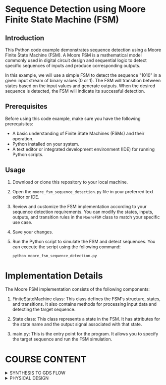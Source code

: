

# Sequence Detection using Moore Finite State Machine (FSM)

## Introduction

This Python code example demonstrates sequence detection using a Moore Finite State Machine (FSM). A Moore FSM is a mathematical model commonly used in digital circuit design and sequential logic to detect specific sequences of inputs and produce corresponding outputs.

In this example, we will use a simple FSM to detect the sequence "1010" in a given input stream of binary values (0 or 1). The FSM will transition between states based on the input values and generate outputs. When the desired sequence is detected, the FSM will indicate its successful detection.

## Prerequisites

Before using this code example, make sure you have the following prerequisites:

- A basic understanding of Finite State Machines (FSMs) and their operation.
- Python installed on your system.
- A text editor or integrated development environment (IDE) for running Python scripts.

## Usage


1. Download or clone this repository to your local machine.

2. Open the `moore_fsm_sequence_detection.py` file in your preferred text editor or IDE.

3. Review and customize the FSM implementation according to your sequence detection requirements. You can modify the states, inputs, outputs, and transition rules in the `MooreFSM` class to match your specific use case.

4. Save your changes.

5. Run the Python script to simulate the FSM and detect sequences. You can execute the script using the following command:

   ```bash
   python moore_fsm_sequence_detection.py
   ```


# Implementation Details

The Moore FSM implementation consists of the following components:

1. FiniteStateMachine class: This class defines the FSM's structure, states, and transitions. It also contains methods for processing input data and detecting the target sequence.

2. State class: This class represents a state in the FSM. It has attributes for the state name and the output signal associated with that state.

3. main.py: This is the entry point for the program. It allows you to specify the target sequence and run the FSM simulation.

# COURSE CONTENT

</details>
<details>
<summary> SYNTHESIS TO GDS FLOW </summary>
<br>



# SYNTHESIS TO GDS FLOW:
      step1:
      iverilog Sequence_Detector_MOORE.v tb_Sequence_Detector_Moore_FSM.v -o output_fsm.out
      step2:
      ./output_fsm.out
      

![Screenshot from 2023-10-15 15-55-30](https://github.com/rohithgopakumar/pes_seq_moore_fsm/assets/131611312/84c1b337-621c-41ca-9cec-633f24ecde0d)


# SYNTHESIS USING YOSYS

![Screenshot from 2023-10-15 15-59-05](https://github.com/rohithgopakumar/pes_seq_moore_fsm/assets/131611312/8038c897-29a6-4eba-9a90-aa3be1f3e385)



![Screenshot from 2023-10-15 16-01-45](https://github.com/rohithgopakumar/pes_seq_moore_fsm/assets/131611312/a0c746d5-1d51-4567-b35a-e5fce4dc2d96)


# NETLIST

![Screenshot from 2023-10-15 15-10-16](https://github.com/rohithgopakumar/pes_seq_moore_fsm/assets/131611312/2be2da4c-5f4f-4455-93cb-40cf751256e7)




![Screenshot from 2023-10-15 15-10-36](https://github.com/rohithgopakumar/pes_seq_moore_fsm/assets/131611312/b8c668fd-8841-4948-a83e-0007719ecba9)


</details>
<details>
<summary> PHYSICAL DESIGN </summary>
<br>
# PHYSICAL DESIGN 


# Getting Started With OpenLane:

## Table of Contents

1) [Introduction](#introduction)
2) [Prerequisites](#prerequisites)
3) [Installation](#installation)
4) [Usage](#usage)

## 1)Introduction

Provide a brief introduction to your project here. Explain what it does and why it's useful.



### 2)Prerequisites

Before you begin, ensure you have met the following requirements:

- **Linux Operating System**: Your project works on Linux. You can specify the required distribution if necessary.

- **Docker**: Docker is used for managing dependencies and isolating the environment.

Replace with additional prerequisites, if any.

### 3)Installation

Use this section to describe how to install your project. You can provide step-by-step instructions or scripts here. For example:

1. Clone this repository to your local machine:

   ```bash
   git clone https://github.com/yourusername/your-project.git
   cd your-project
   ```

2. Set up the environment by pulling the Docker container:
   ```bash
   make build
   ```

3. Build the OpenLane tools:

   ```bash
   make openlane
   ```

4. Source the environment:

   ```bash
   source sourceme.sh
   ```

## 4)Usage

To run OpenLane, navigate to your project directory and use the provided run script:

   ```bash
      cd path/to/your/project
      run_designs
   ```
You can find more detailed usage instructions in the OpenLane documentation.

# Key Considerations

### 1. Functional Block Placement

Deciding where to place different functional blocks is crucial. Blocks that frequently exchange data should be positioned close to each other to minimize signal delays, while those with less interaction can be placed farther apart.

### 2. Power Distribution

Efficient power distribution networks are vital to ensure that all components receive a stable power supply. Careful consideration of power grid topology, voltage domains, and decoupling capacitors is necessary.

### 3. Signal Routing

Planning the routing of signals between blocks and components is critical for minimizing signal congestion, reducing wirelength, and maintaining signal integrity.

### 4. Clock Distribution

Designing a robust clock distribution network is essential for synchronizing operations across the chip. This involves determining clock sources, clock domains, and minimizing clock skew.

### 5. Thermal Management

Heat dissipation is a significant concern in chip design. Proper floor planning should include provisions for thermal management, such as placing power-hungry blocks away from critical areas and incorporating heat sinks.

### 6. Manufacturing Constraints

Compliance with manufacturing constraints, such as minimum feature size and design rule checks (DRC), is crucial to ensure that the chip can be fabricated successfully.

### 7. EDA Tools

Utilize Electronic Design Automation (EDA) tools for floor planning tasks. These tools assist in placement, routing, and verification processes, streamlining the design workflow.

## Table of Contents

1) [Preparation of the Design](#Preparation-of-the-Design)
2) [Running synthesis](#Running-synthesis)
3) [Running floorplan](#Running-floorplan)
  - [Installation](#installation)
- [Usage](#usage)
- [Directory Structure](#directory-structure)
- [Contributing](#contributing)
- [License](#license)





### 1) Preparation of the Design:
To get started with the Design preperation, follow these steps:

```bash
docker
./flow.tcl -interactive
require package openlane
prep -design <design_name>
```


![image](https://github.com/rohithgopakumar/pes_seq_moore_fsm/assets/131611312/032c2e25-13c5-4568-af36-aeb4e7e3c356)


we will get a meesage that says preperation complete which means the design file is ready to undergo synthesis.




### 2)Running synthesis:

In OpneLane use this commmand to run synthesis:
```bash
run_synthesis
```

this will run the synthesis 

![image](https://github.com/rohithgopakumar/pes_seq_moore_fsm/assets/131611312/5d014a06-9c44-4dad-9538-fa615bbf7f62)


![image](https://github.com/rohithgopakumar/pes_seq_moore_fsm/assets/131611312/b299d78c-8b82-469d-b670-cbd8a380f4ba)

If we get this prompt then we can conclude that the synthesis step has been completed 


### 3)Running floorplan:
use command 
```bash
run_floorplan
```
![image](https://github.com/rohithgopakumar/pes_seq_moore_fsm/assets/131611312/1adc80ec-383b-4163-aeb5-509d37ee111e)


![image](https://github.com/rohithgopakumar/pes_seq_moore_fsm/assets/131611312/75d7274e-3797-40d7-85e9-6265e523de07)

we can use the magic command to view the layout design 
```bash
magic -T /home/rohithgopakumar/Downloads/sky130A.tech lef read ../../tmp/merged.nom.lef def read seq_det_moore_fsm.def &
```
this will use the magic tool to view the layout

### 4)Running placement and CTS:


![image](https://github.com/rohithgopakumar/pes_seq_moore_fsm/assets/131611312/f4919e3e-7894-4c05-ab33-ad065e6c4319)






### 5)Running routing:
![image](https://github.com/rohithgopakumar/pes_seq_moore_fsm/assets/131611312/d716ed6e-0121-4d5d-a810-21b3fbdc4c30)
![image](https://github.com/rohithgopakumar/pes_seq_moore_fsm/assets/131611312/c8d97693-4cb1-41d5-85f5-bde9325756d7)
